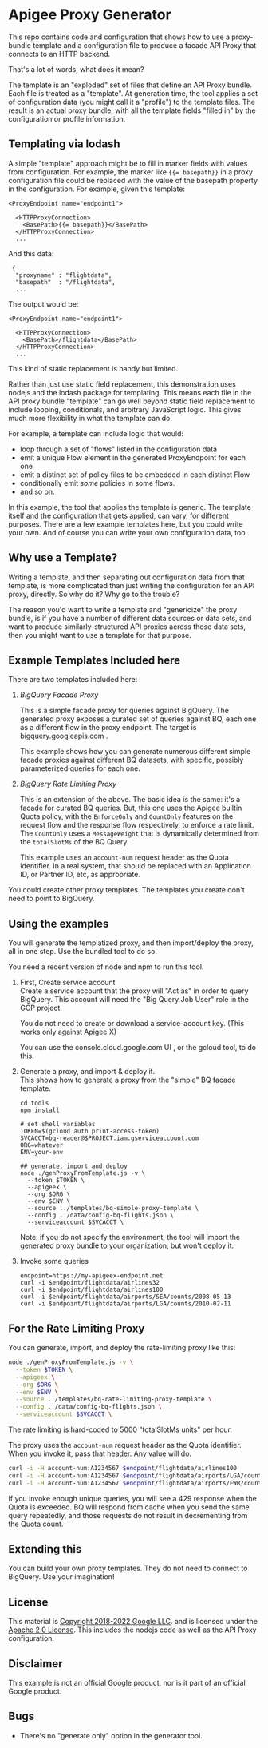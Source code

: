 # Apigee Proxy Generator 

This repo contains code and configuration that shows how to use a proxy-bundle
template and a configuration file to produce a facade API Proxy that connects to
an HTTP backend. 

That's a lot of words, what does it mean? 

The template is an "exploded" set of files that define an API Proxy bundle.
Each file is treated as a "template". At generation time, the tool applies a set
of configuration data (you might call it a "profile") to the template files. The
result is an actual proxy bundle, with all the template fields "filled in" by
the configuration or profile information.

## Templating via lodash

A simple "template" approach might be to fill in marker fields with values from
configuration.  For example, the marker like `{{= basepath}}` in a proxy
configuration file could be replaced with the value of the basepath property in
the configuration. For example, given this template: 

```
<ProxyEndpoint name="endpoint1">

  <HTTPProxyConnection>
    <BasePath>{{= basepath}}</BasePath>
  </HTTPProxyConnection>
  ...
```

And this data: 
```
 {
  "proxyname" : "flightdata",
  "basepath"  : "/flightdata",
  ...
```

The output would be: 
```
<ProxyEndpoint name="endpoint1">

  <HTTPProxyConnection>
    <BasePath>/flightdata</BasePath>
  </HTTPProxyConnection>
  ...
```

This kind of static replacement is handy but limited.

Rather than just use static field replacement, this demonstration uses nodejs
and the lodash package for templating. This means each file in the API proxy
bundle "template" can go well beyond static field replacement to include
looping, conditionals, and arbitrary JavaScript logic. This gives much more
flexibility in what the template can do.

For example, a template can include logic that would:

- loop through a set of "flows" listed in the configuration data
- emit a unique Flow element in the generated ProxyEndpoint for each one
- emit a distinct set of policy files to be embedded in each distinct Flow
- conditionally emit _some_ policies in some flows.
- and so on.

In this example, the tool that applies the template is generic.  The template
itself and the configuration that gets applied, can vary, for different
purposes. There are a few example templates here, but you could write your
own. And of course you can write your own configuration data, too.

## Why use a Template? 

Writing a template, and then separating out configuration data from that
template, is more complicated than just writing the configuration for an API
proxy, directly.  So why do it? Why go to the trouble?

The reason you'd want to write a template and "genericize" the proxy bundle, is
if you have a number of different data sources or data sets, and want to produce
similarly-structured API proxies across those data sets, then you might want to
use a template for that purpose.


## Example Templates Included here

There are two templates included here: 

1. *BigQuery Facade Proxy*

   This is a simple facade proxy for queries against BigQuery. 
   The generated proxy
   exposes a curated set of queries against BQ, each one as a different
   flow in the proxy endpoint. The target is bigquery.googleapis.com . 

   This example shows how you can generate numerous different 
   simple facade proxies against different BQ datasets, with specific, 
   possibly parameterized queries for each one. 

2. *BigQuery Rate Limiting Proxy*

   This is an extension of the above. The basic idea is the same: it's a facade
   for curated BQ queries. But, this one uses the Apigee builtin Quota policy,
   with the `EnforceOnly` and `CountOnly` features on the request flow and the
   response flow respectively, to enforce a rate limit.  The `CountOnly` uses a
   `MessageWeight` that is dynamically determined from the `totalSlotMs` of the
   BQ Query.

   This example uses an `account-num` request header as the Quota identifier.
   In a real system, that should be replaced with an Application ID, or Partner
   ID, etc, as appropriate.


You could create other proxy templates. The templates you create don't need to
point to BigQuery.

## Using the examples

You will generate the templatized proxy, and then import/deploy the proxy, all
in one step. Use the bundled tool to do so.

You need a recent version of node and npm to run this tool. 

1. First, Create service account  
   Create a service account that the proxy will "Act as" in order to query BigQuery. 
   This account will need the "Big Query Job User" role in the GCP project.

   You do not need to create or download a service-account key. 
   (This works only against Apigee X)
   
   You can use the console.cloud.google.com UI , or the gcloud tool, to do this. 
   
   
2. Generate a proxy, and import & deploy it.   
   This shows how to generate a  proxy from the "simple" BQ facade template.

   ```
   cd tools
   npm install
   
   # set shell variables
   TOKEN=$(gcloud auth print-access-token)
   SVCACCT=bq-reader@$PROJECT.iam.gserviceaccount.com
   ORG=whatever
   ENV=your-env
   
   ## generate, import and deploy
   node ./genProxyFromTemplate.js -v \
     --token $TOKEN \
     --apigeex \
     --org $ORG \
     --env $ENV \
     --source ../templates/bq-simple-proxy-template \
     --config ../data/config-bq-flights.json \
     --serviceaccount $SVCACCT \
   ```
   
   Note: if you do not specify the environment, the tool will import the
   generated proxy bundle to your organization, but won't deploy it.

3. Invoke some queries 
   ```
   endpoint=https://my-apigeex-endpoint.net
   curl -i $endpoint/flightdata/airlines32
   curl -i $endpoint/flightdata/airlines100
   curl -i $endpoint/flightdata/airports/SEA/counts/2008-05-13
   curl -i $endpoint/flightdata/airports/LGA/counts/2010-02-11
   ```

## For the Rate Limiting Proxy

You can generate, import, and deploy the rate-limiting proxy like this: 

```sh
node ./genProxyFromTemplate.js -v \
  --token $TOKEN \
  --apigeex \
  --org $ORG \
  --env $ENV \
  --source ../templates/bq-rate-limiting-proxy-template \
  --config ../data/config-bq-flights.json \
  --serviceaccount $SVCACCT \
```

The rate limiting is hard-coded to 5000 "totalSlotMs units" per hour. 

The proxy uses the `account-num` request header as the Quota identifier. When
you invoke it, pass that header.  Any value will do:

```sh
curl -i -H account-num:A1234567 $endpoint/flightdata/airlines100
curl -i -H account-num:A1234567 $endpoint/flightdata/airports/LGA/counts/2010-02-14
curl -i -H account-num:A1234567 $endpoint/flightdata/airports/EWR/counts/2010-02-14
```

If you invoke enough unique queries, you will see a 429 response when the Quota
is exceeded. BQ will respond from cache when you send the same query repeatedly, 
and those requests do not result in decrementing from the Quota count. 

## Extending this

You can build your own proxy templates.  They do not need to connect to
BigQuery. Use your imagination!


## License

This material is [Copyright 2018-2022 Google LLC](./NOTICE).
and is licensed under the [Apache 2.0 License](LICENSE). This includes the nodejs
code as well as the API Proxy configuration.

## Disclaimer

This example is not an official Google product, nor is it part of an
official Google product.


## Bugs

- There's no "generate only" option in the generator tool.  
